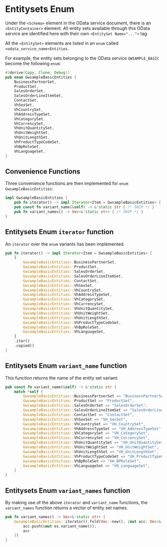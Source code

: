 # Entitysets Enum

Under the `<Schema>` element in the OData service document, there is an `<EntityContainer>` element.
All entity sets available through this OData service are identified here with their own `<EntitySet Name="...">` tag.

All the `<EntitySet>` elements are listed in an `enum` called `<odata_service_name>Entities`.

For example, the entity sets belonging to the OData service `GWSAMPLE_BASIC` become the following `enum`:

```rust
#[derive(Copy, Clone, Debug)]
pub enum GwsampleBasicEntities {
    BusinessPartnerSet,
    ProductSet,
    SalesOrderSet,
    SalesOrderLineItemSet,
    ContactSet,
    VhSexSet,
    VhCountrySet,
    VhAddressTypeSet,
    VhCategorySet,
    VhCurrencySet,
    VhUnitQuantitySet,
    VhUnitWeightSet,
    VhUnitLengthSet,
    VhProductTypeCodeSet,
    VhBpRoleSet,
    VhLanguageSet,
}
```

## Convenience Functions

Three convenience functions are then implemented for `enum GwsampleBasicEntities`:

```rust
impl GwsampleBasicEntities {
    pub fn iterator() -> impl Iterator<Item = GwsampleBasicEntities> { /* SNIP */ }
    pub const fn variant_name(&self) -> &'static str { /* SNIP */ }
    pub fn variant_names() -> Vec<&'static str> { /* SNIP */ }
}
```

## Entitysets Enum `iterator` function

An `iterator` over the `enum` variants has been implemented.

```rust
pub fn iterator() -> impl Iterator<Item = GwsampleBasicEntities> {
    [
        GwsampleBasicEntities::BusinessPartnerSet,
        GwsampleBasicEntities::ProductSet,
        GwsampleBasicEntities::SalesOrderSet,
        GwsampleBasicEntities::SalesOrderLineItemSet,
        GwsampleBasicEntities::ContactSet,
        GwsampleBasicEntities::VhSexSet,
        GwsampleBasicEntities::VhCountrySet,
        GwsampleBasicEntities::VhAddressTypeSet,
        GwsampleBasicEntities::VhCategorySet,
        GwsampleBasicEntities::VhCurrencySet,
        GwsampleBasicEntities::VhUnitQuantitySet,
        GwsampleBasicEntities::VhUnitWeightSet,
        GwsampleBasicEntities::VhUnitLengthSet,
        GwsampleBasicEntities::VhProductTypeCodeSet,
        GwsampleBasicEntities::VhBpRoleSet,
        GwsampleBasicEntities::VhLanguageSet,
    ]
    .iter()
    .copied()
}
```

## Entitysets Enum `variant_name` function

This function returns the name of the entity set variant:

```rust
pub const fn variant_name(&self) -> &'static str {
    match *self {
        GwsampleBasicEntities::BusinessPartnerSet => "BusinessPartnerSet",
        GwsampleBasicEntities::ProductSet => "ProductSet",
        GwsampleBasicEntities::SalesOrderSet => "SalesOrderSet",
        GwsampleBasicEntities::SalesOrderLineItemSet => "SalesOrderLineItemSet",
        GwsampleBasicEntities::ContactSet => "ContactSet",
        GwsampleBasicEntities::VhSexSet => "VH_SexSet",
        GwsampleBasicEntities::VhCountrySet => "VH_CountrySet",
        GwsampleBasicEntities::VhAddressTypeSet => "VH_AddressTypeSet",
        GwsampleBasicEntities::VhCategorySet => "VH_CategorySet",
        GwsampleBasicEntities::VhCurrencySet => "VH_CurrencySet",
        GwsampleBasicEntities::VhUnitQuantitySet => "VH_UnitQuantitySet",
        GwsampleBasicEntities::VhUnitWeightSet => "VH_UnitWeightSet",
        GwsampleBasicEntities::VhUnitLengthSet => "VH_UnitLengthSet",
        GwsampleBasicEntities::VhProductTypeCodeSet => "VH_ProductTypeCodeSet",
        GwsampleBasicEntities::VhBpRoleSet => "VH_BPRoleSet",
        GwsampleBasicEntities::VhLanguageSet => "VH_LanguageSet",
    }
}
```

## Entitysets Enum `variant_names` function

By making use of the above `iterator` and `variant_name` functions, the `variant_names` function returns a vector of entity set names.

```rust
pub fn variant_names() -> Vec<&'static str> {
    GwsampleBasicEntities::iterator().fold(Vec::new(), |mut acc: Vec<&'static str>, es| {
        acc.push(&mut es.variant_name());
        acc
    })
}
```
